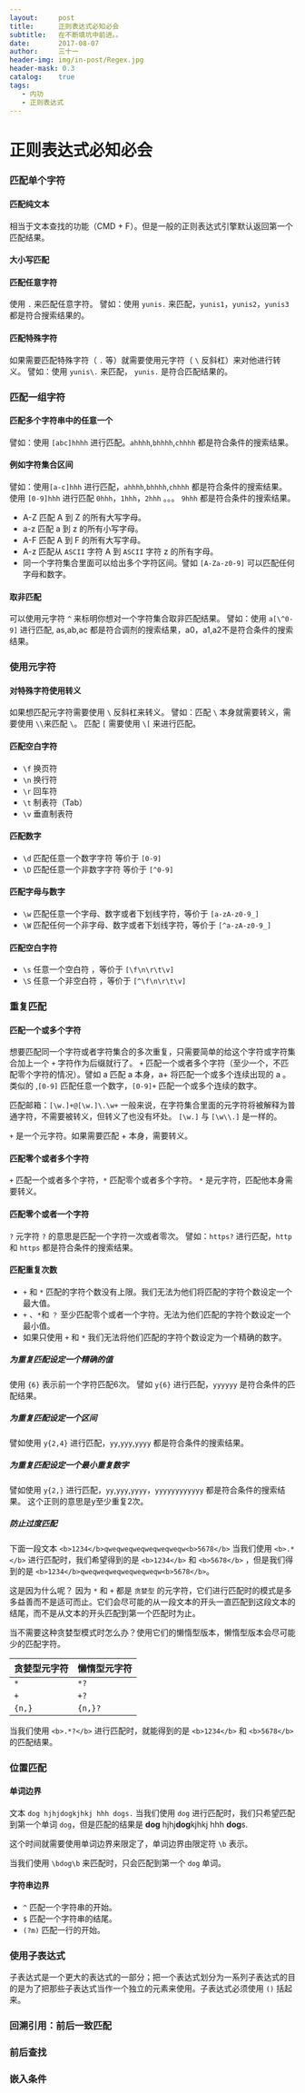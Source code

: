 ```yaml
---
layout:     post
title:      正则表达式必知必会
subtitle:   在不断填坑中前进。。
date:       2017-08-07
author:     三十一
header-img: img/in-post/Regex.jpg
header-mask: 0.3
catalog:    true
tags:
   - 内功
   - 正则表达式
---
```


# 正则表达式必知必会
### 匹配单个字符

#### 匹配纯文本
相当于文本查找的功能（CMD + F）。但是一般的正则表达式引擎默认返回第一个匹配结果。
#### 大小写匹配
#### 匹配任意字符
使用 `.` 来匹配任意字符。
譬如：使用 `yunis.` 来匹配，`yunis1`，`yunis2`，`yunis3`都是符合搜索结果的。
#### 匹配特殊字符
如果需要匹配特殊字符（ `.` 等）就需要使用元字符（ `\` 反斜杠）来对他进行转义。
譬如：使用 `yunis\.` 来匹配， `yunis.` 是符合匹配结果的。
### 匹配一组字符
#### 匹配多个字符串中的任意一个
譬如：使用 `[abc]hhhh` 进行匹配。`ahhhh`,`bhhhh`,`chhhh` 都是符合条件的搜索结果。
#### 例如字符集合区间
譬如：使用`[a-c]hhh` 进行匹配，`ahhhh`,`bhhhh`,`chhhh` 都是符合条件的搜索结果。
使用 `[0-9]hhh` 进行匹配 `0hhh`，`1hhh`，`2hhh` 。。。 `9hhh` 都是符合条件的搜索结果。

* A-Z 匹配 A 到 Z 的所有大写字母。
* a-z 匹配 a 到 z 的所有小写字母。
* A-F 匹配 A 到 F 的所有大写字母。
* A-z 匹配从 `ASCII` 字符 A 到 `ASCII` 字符 z 的所有字母。
* 同一个字符集合里面可以给出多个字符区间。譬如 `[A-Za-z0-9]` 可以匹配任何字母和数字。 

#### 取非匹配
可以使用元字符 `^` 来标明你想对一个字符集合取非匹配结果。
譬如：使用 `a[\^0-9]` 进行匹配, as,ab,ac 都是符合调剂的搜索结果，a0，a1,a2不是符合条件的搜索结果。
### 使用元字符
#### 对特殊字符使用转义
如果想匹配元字符需要使用 `\` 反斜杠来转义。
譬如：匹配 `\` 本身就需要转义，需要使用 `\\`来匹配 `\`。
    匹配 `[` 需要使用 `\[` 来进行匹配。
    
#### 匹配空白字符
* `\f` 换页符
* `\n` 换行符
* `\r` 回车符
* `\t` 制表符（Tab）
* `\v` 垂直制表符
#### 匹配数字

* `\d` 匹配任意一个数字字符 等价于 `[0-9]`
* `\D` 匹配任意一个非数字字符 等价于 `[^0-9]`
#### 匹配字母与数字

* `\w` 匹配任意一个字母、数字或者下划线字符，等价于 `[a-zA-z0-9_]`
* `\W` 匹配任何一个非字母、数字或者下划线字符，等价于 `[^a-zA-z0-9_]`

#### 匹配空白字符
* `\s` 任意一个空白符 ，等价于 `[\f\n\r\t\v]`
* `\S` 任意一个非空白符 ，等价于 `[^\f\n\r\t\v]`


### 重复匹配
#### 匹配一个或多个字符
想要匹配同一个字符或者字符集合的多次重复，只需要简单的给这个字符或字符集合加上一个 `+` 字符作为后缀就行了。
`+` 匹配一个或者多个字符（至少一个，不匹配零个字符的情况）。譬如 a 匹配 a 本身，a+ 将匹配一个或多个连续出现的 a 。类似的 ,`[0-9]` 匹配任意一个数字，`[0-9]+` 匹配一个或多个连续的数字。

匹配邮箱：`[\w.]+@[\w.]\.\w+`
一般来说，在字符集合里面的元字符将被解释为普通字符，不需要被转义，但转义了也没有坏处。 `[\w.]` 与 `[\w\\.]` 是一样的。

`+` 是一个元字符。如果需要匹配 + 本身，需要转义。

#### 匹配零个或者多个字符
`+` 匹配一个或者多个字符，`*` 匹配零个或者多个字符。
`*` 是元字符，匹配他本身需要转义。
#### 匹配零个或者一个字符
`?` 元字符 `?` 的意思是匹配一个字符一次或者零次。
譬如：`https?` 进行匹配，`http` 和 `https` 都是符合条件的搜索结果。
#### 匹配重复次数

* `+` 和 `*` 匹配的字符个数没有上限。我们无法为他们将匹配的字符个数设定一个最大值。
* `+` 、`*`和 `？` 至少匹配零个或者一个字符。无法为他们匹配的字符个数设定一个最小值。
* 如果只使用 `+` 和 `*` 我们无法将他们匹配的字符个数设定为一个精确的数字。

##### 为重复匹配设定一个精确的值
使用 `{6}` 表示前一个字符匹配6次。
譬如 `y{6}` 进行匹配，`yyyyyy` 是符合条件的匹配结果。
##### 为重复匹配设定一个区间
譬如使用 `y{2,4}` 进行匹配，`yy`,`yyy`,`yyyy` 都是符合条件的搜索结果。
##### 为重复匹配设定一个最小重复数字
譬如使用 `y{2,}` 进行匹配，`yy`,`yyy`,`yyyy`，`yyyyyyyyyyyy` 都是符合条件的搜索结果。
这个正则的意思是y至少重复2次。
##### 防止过度匹配
下面一段文本 `<b>1234</b>qweqweqweqweqweqweqw<b>5678</b>`
当我们使用 `<b>.*</b>` 进行匹配时，我们希望得到的是 `<b>1234</b>` 和 `<b>5678</b>` ，但是我们得到的是 `<b>1234</b>qweqweqweqweqweqweqw<b>5678</b>`。

这是因为什么呢？
因为 `*` 和 `+` 都是 `贪婪型` 的元字符，它们进行匹配时的模式是多多益善而不是适可而止。它们会尽可能的从一段文本的开头一直匹配到这段文本的结尾，而不是从文本的开头匹配到第一个匹配时为止。

当不需要这种贪婪型模式时怎么办？使用它们的懒惰型版本，懒惰型版本会尽可能少的匹配字符。

| 贪婪型元字符 | 懒惰型元字符 |
| --- | --- |
| `*` | `*?` |
| `+` | `+?` |
| `{n,}` | `{n,}?` |

当我们使用 `<b>.*?</b>` 进行匹配时，就能得到的是 `<b>1234</b>` 和 `<b>5678</b>` 的匹配结果。



### 位置匹配
#### 单词边界
文本 `dog hjhjdogkjhkj hhh dogs.` 当我们使用 `dog` 进行匹配时，我们只希望匹配到第一个单词 `dog`，但是匹配的结果是 **dog** hjhj**dog**kjhkj hhh **dog**s.

这个时间就需要使用单词边界来限定了，单词边界由限定符 `\b` 表示。

当我们使用 `\bdog\b` 来匹配时，只会匹配到第一个 `dog` 单词。
#### 字符串边界
* `^` 匹配一个字符串的开始。
* `$` 匹配一个字符串的结尾。
* `(?m)` 匹配一行的开始。
### 使用子表达式
子表达式是一个更大的表达式的一部分；把一个表达式划分为一系列子表达式的目的是为了把那些子表达式当作一个独立的元素来使用。子表达式必须使用 `()` 括起来。

### 回溯引用：前后一致匹配
### 前后查找
### 嵌入条件

